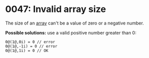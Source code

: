 # 0047: Invalid array size

The size of an [array](../../coding/arrays.md) can't be a value of zero or a negative number.

**Possible solutions:** use a valid positive number greater than 0:

```text
0@(1@,0i) = 0 // error
0@(1@,-1i) = 0 // error
0@(1@,1i) = 0 // OK
```

